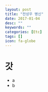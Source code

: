 ```yaml
---
layout: post
title: "전성우 병신"
date: 2017-01-04
desc: ""
keywords: ""
categories: [Etc]
tags: []
icon: fa-globe
---
```


# 갓

* a
* b
